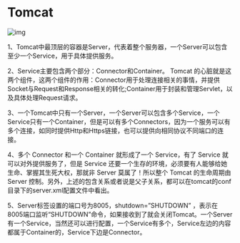 # Tomcat

![img](https://img-blog.csdnimg.cn/20190419092713330.png?x-oss-process=image/watermark,type_ZmFuZ3poZW5naGVpdGk,shadow_10,text_aHR0cHM6Ly9ibG9nLmNzZG4ubmV0L3FxXzM2NzYxODMx,size_16,color_FFFFFF,t_70)

1、Tomcat中最顶层的容器是Server，代表着整个服务器，一个Server可以包含至少一个Service，用于具体提供服务。

2、Service主要包含两个部分：Connector和Container。 Tomcat 的心脏就是这两个组件，这两个组件的作用：Connector用于处理连接相关的事情，并提供Socket与Request和Response相关的转化;Container用于封装和管理Servlet，以及具体处理Request请求。

3、一个Tomcat中只有一个Server，一个Server可以包含多个Service，一个Service只有一个Container，但是可以有多个Connectors，因为一个服务可以有多个连接，如同时提供Http和Https链接，也可以提供向相同协议不同端口的连接。

4、多个 Connector 和一个 Container 就形成了一个 Service，有了 Service 就可以对外提供服务了，但是 Service 还要一个生存的环境，必须要有人能够给她生命、掌握其生死大权，那就非 Server 莫属了！所以整个 Tomcat 的生命周期由 Server 控制。另外，上述的包含关系或者说是父子关系，都可以在tomcat的conf目录下的server.xml配置文件中看出。

5、Server标签设置的端口号为8005，shutdown=”SHUTDOWN” ，表示在8005端口监听“SHUTDOWN”命令，如果接收到了就会关闭Tomcat。一个Server有一个Service，当然还可以进行配置，一个Service有多个，Service左边的内容都属于Container的，Service下边是Connector。